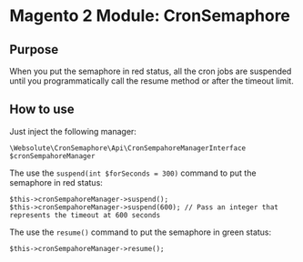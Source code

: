 # Magento 2 Module: CronSemaphore

## Purpose

When you put the semaphore in red status, all the cron jobs are suspended until you programmatically call the resume
method or after the timeout limit.

## How to use

Just inject the following manager:

    \Websolute\CronSemaphore\Api\CronSempahoreManagerInterface $cronSempahoreManager

The use the `suspend(int $forSeconds = 300)` command to put the semaphore in red status:

    $this->cronSempahoreManager->suspend();
    $this->cronSempahoreManager->suspend(600); // Pass an integer that represents the timeout at 600 seconds

The use the `resume()` command to put the semaphore in green status:

    $this->cronSempahoreManager->resume();
